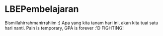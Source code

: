 LBEPembelajaran
===============

Bismillahirrahmanirrahiim :) Apa yang kita tanam hari ini, akan kita tuai satu hari nanti. Pain is temporary, GPA is forever :'D FIGHTING!
